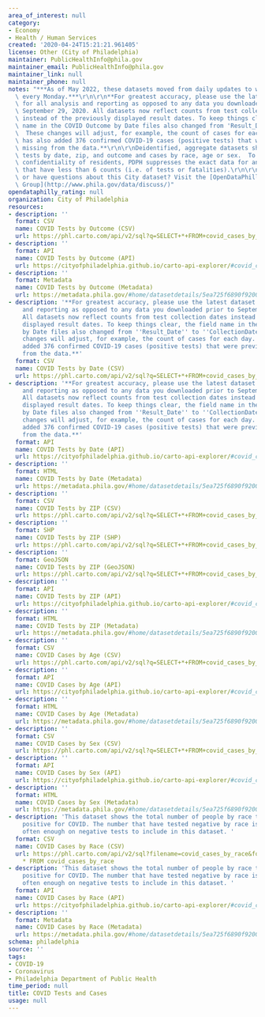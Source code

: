```yaml
---
area_of_interest: null
category:
- Economy
- Health / Human Services
created: '2020-04-24T15:21:21.961405'
license: Other (City of Philadelphia)
maintainer: PublicHealthInfo@phila.gov
maintainer_email: PublicHealthInfo@phila.gov
maintainer_link: null
maintainer_phone: null
notes: "***As of May 2022, these datasets moved from daily updates to weekly updates\
  \ every Monday.***\r\n\r\n**For greatest accuracy, please use the latest dataset\
  \ for all analysis and reporting as opposed to any data you downloaded prior to\
  \ September 29, 2020. All datasets now reflect counts from test collection dates\
  \ instead of the previously displayed result dates. To keep things clear, the field\
  \ name in the COVID Outcome by Date files also changed from 'Result_Date' to 'CollectionDate.'\
  \  These changes will adjust, for example, the count of cases for each day. PDPH\
  \ has also added 376 confirmed COVID-19 cases (positive tests) that were previously\
  \ missing from the data.**\r\n\r\nDeidentified, aggregate datasets showing COVID\
  \ tests by date, zip, and outcome and cases by race, age or sex.  To protect the\
  \ confidentiality of residents, PDPH suppresses the exact data for any categories\
  \ that have less than 6 counts (i.e. of tests or fatalities).\r\n\r\nTrouble downloading\
  \ or have questions about this City dataset? Visit the [OpenDataPhilly Discussion\
  \ Group](http://www.phila.gov/data/discuss/)"
opendataphilly_rating: null
organization: City of Philadelphia
resources:
- description: ''
  format: CSV
  name: COVID Tests by Outcome (CSV)
  url: https://phl.carto.com/api/v2/sql?q=SELECT+*+FROM+covid_cases_by_outcome&filename=covid_cases_by_outcome&format=csv&skipfields=cartodb_id
- description: ''
  format: API
  name: COVID Tests by Outcome (API)
  url: https://cityofphiladelphia.github.io/carto-api-explorer/#covid_cases_by_outcome
- description: ''
  format: Metadata
  name: COVID Tests by Outcome (Metadata)
  url: https://metadata.phila.gov/#home/datasetdetails/5ea725f6890f920015c17af8/representationdetails/5eda5c1bfcec2f0015af6656/
- description: '**For greatest accuracy, please use the latest dataset for all analysis
    and reporting as opposed to any data you downloaded prior to September 29, 2020.
    All datasets now reflect counts from test collection dates instead of the previously
    displayed result dates. To keep things clear, the field name in the COVID Outcome
    by Date files also changed from ''Result_Date'' to ''CollectionDate.''  These
    changes will adjust, for example, the count of cases for each day. PDPH has also
    added 376 confirmed COVID-19 cases (positive tests) that were previously missing
    from the data.**'
  format: CSV
  name: COVID Tests by Date (CSV)
  url: https://phl.carto.com/api/v2/sql?q=SELECT+*+FROM+covid_cases_by_date&filename=covid_cases_by_date&format=csv&skipfields=cartodb_id
- description: '**For greatest accuracy, please use the latest dataset for all analysis
    and reporting as opposed to any data you downloaded prior to September 29, 2020.
    All datasets now reflect counts from test collection dates instead of the previously
    displayed result dates. To keep things clear, the field name in the COVID Outcome
    by Date files also changed from ''Result_Date'' to ''CollectionDate.''  These
    changes will adjust, for example, the count of cases for each day. PDPH has also
    added 376 confirmed COVID-19 cases (positive tests) that were previously missing
    from the data.**'
  format: API
  name: COVID Tests by Date (API)
  url: https://cityofphiladelphia.github.io/carto-api-explorer/#covid_cases_by_date
- description: ''
  format: HTML
  name: COVID Tests by Date (Metadata)
  url: https://metadata.phila.gov/#home/datasetdetails/5ea725f6890f920015c17af8/representationdetails/5ea73b68890f920015c190d3/
- description: ''
  format: CSV
  name: COVID Tests by ZIP (CSV)
  url: https://phl.carto.com/api/v2/sql?q=SELECT+*+FROM+covid_cases_by_zip&filename=covid_cases_by_zip&format=csv&skipfields=cartodb_id
- description: ''
  format: SHP
  name: COVID Tests by ZIP (SHP)
  url: https://phl.carto.com/api/v2/sql?q=SELECT+*+FROM+covid_cases_by_zip&filename=covid_cases_by_zip&format=shp&skipfields=cartodb_id
- description: ''
  format: GeoJSON
  name: COVID Tests by ZIP (GeoJSON)
  url: https://phl.carto.com/api/v2/sql?q=SELECT+*+FROM+covid_cases_by_zip&filename=covid_cases_by_zip&format=geojson&skipfields=cartodb_id
- description: ''
  format: API
  name: COVID Tests by ZIP (API)
  url: https://cityofphiladelphia.github.io/carto-api-explorer/#covid_cases_by_zip
- description: ''
  format: HTML
  name: COVID Tests by ZIP (Metadata)
  url: https://metadata.phila.gov/#home/datasetdetails/5ea725f6890f920015c17af8/representationdetails/5ea73ae520b5b10015e10d10/
- description: ''
  format: CSV
  name: COVID Cases by Age (CSV)
  url: https://phl.carto.com/api/v2/sql?q=SELECT+*+FROM+covid_cases_by_age&filename=covid_cases_by_age&format=csv&skipfields=cartodb_id
- description: ''
  format: API
  name: COVID Cases by Age (API)
  url: https://cityofphiladelphia.github.io/carto-api-explorer/#covid_cases_by_age
- description: ''
  format: HTML
  name: COVID Cases by Age (Metadata)
  url: https://metadata.phila.gov/#home/datasetdetails/5ea725f6890f920015c17af8/representationdetails/5ea725f6890f920015c17afc/
- description: ''
  format: CSV
  name: COVID Cases by Sex (CSV)
  url: https://phl.carto.com/api/v2/sql?q=SELECT+*+FROM+covid_cases_by_sex&filename=covid_cases_by_sex&format=csv&skipfields=cartodb_id
- description: ''
  format: API
  name: COVID Cases by Sex (API)
  url: https://cityofphiladelphia.github.io/carto-api-explorer/#covid_cases_by_sex
- description: ''
  format: HTML
  name: COVID Cases by Sex (Metadata)
  url: https://metadata.phila.gov/#home/datasetdetails/5ea725f6890f920015c17af8/representationdetails/5ea73b819b544f0016339e8b/
- description: 'This dataset shows the total number of people by race that have tested
    positive for COVID. The number that have tested negative by race is not reported
    often enough on negative tests to include in this dataset. '
  format: CSV
  name: COVID Cases by Race (CSV)
  url: https://phl.carto.com/api/v2/sql?filename=covid_cases_by_race&format=csv&skipfields=cartodb_id,the_geom,the_geom_webmercator&q=SELECT
    * FROM covid_cases_by_race
- description: 'This dataset shows the total number of people by race that have tested
    positive for COVID. The number that have tested negative by race is not reported
    often enough on negative tests to include in this dataset. '
  format: API
  name: COVID Cases by Race (API)
  url: https://cityofphiladelphia.github.io/carto-api-explorer/#covid_cases_by_race
- description: ''
  format: Metadata
  name: COVID Cases by Race (Metadata)
  url: https://metadata.phila.gov/#home/datasetdetails/5ea725f6890f920015c17af8/representationdetails/5f0db610b084460016abaf14/
schema: philadelphia
source: ''
tags:
- COVID-19
- Coronavirus
- Philadelphia Department of Public Health
time_period: null
title: COVID Tests and Cases
usage: null
---
```

